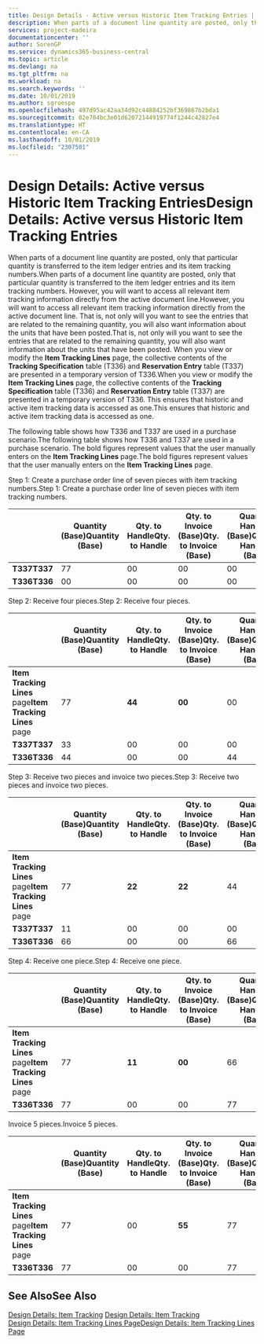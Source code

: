 ```yaml
---
title: Design Details - Active versus Historic Item Tracking Entries | Microsoft Docs
description: When parts of a document line quantity are posted, only that particular quantity is transferred to the item ledger entries and its item tracking numbers. However, you will want to access all relevant item tracking information directly from the active document line. That is, not only will you want to see the entries that are related to the remaining quantity, you will also want information about the units that have been posted. When you view or modify the **Item Tracking Lines** page, the collective contents of the **Tracking Specification** table (T336) and **Reservation Entry** table (T337) are presented in a temporary version of T336. This ensures that historic and active item tracking data is accessed as one.
services: project-madeira
documentationcenter: ''
author: SorenGP
ms.service: dynamics365-business-central
ms.topic: article
ms.devlang: na
ms.tgt_pltfrm: na
ms.workload: na
ms.search.keywords: ''
ms.date: 10/01/2019
ms.author: sgroespe
ms.openlocfilehash: 497d95ac42aa34d92c44884252bf369867b2bda1
ms.sourcegitcommit: 02e704bc3e01d62072144919774f1244c42827e4
ms.translationtype: HT
ms.contentlocale: en-CA
ms.lasthandoff: 10/01/2019
ms.locfileid: "2307501"
---
```

# <a name="design-details-active-versus-historic-item-tracking-entries"></a><span data-ttu-id="7e8b3-107">Design Details: Active versus Historic Item Tracking Entries</span><span class="sxs-lookup"><span data-stu-id="7e8b3-107">Design Details: Active versus Historic Item Tracking Entries</span></span>
<span data-ttu-id="7e8b3-108">When parts of a document line quantity are posted, only that particular quantity is transferred to the item ledger entries and its item tracking numbers.</span><span class="sxs-lookup"><span data-stu-id="7e8b3-108">When parts of a document line quantity are posted, only that particular quantity is transferred to the item ledger entries and its item tracking numbers.</span></span> <span data-ttu-id="7e8b3-109">However, you will want to access all relevant item tracking information directly from the active document line.</span><span class="sxs-lookup"><span data-stu-id="7e8b3-109">However, you will want to access all relevant item tracking information directly from the active document line.</span></span> <span data-ttu-id="7e8b3-110">That is, not only will you want to see the entries that are related to the remaining quantity, you will also want information about the units that have been posted.</span><span class="sxs-lookup"><span data-stu-id="7e8b3-110">That is, not only will you want to see the entries that are related to the remaining quantity, you will also want information about the units that have been posted.</span></span> <span data-ttu-id="7e8b3-111">When you view or modify the **Item Tracking Lines** page, the collective contents of the **Tracking Specification** table (T336) and **Reservation Entry** table (T337) are presented in a temporary version of T336.</span><span class="sxs-lookup"><span data-stu-id="7e8b3-111">When you view or modify the **Item Tracking Lines** page, the collective contents of the **Tracking Specification** table (T336) and **Reservation Entry** table (T337) are presented in a temporary version of T336.</span></span> <span data-ttu-id="7e8b3-112">This ensures that historic and active item tracking data is accessed as one.</span><span class="sxs-lookup"><span data-stu-id="7e8b3-112">This ensures that historic and active item tracking data is accessed as one.</span></span>  

 <span data-ttu-id="7e8b3-113">The following table shows how T336 and T337 are used in a purchase scenario.</span><span class="sxs-lookup"><span data-stu-id="7e8b3-113">The following table shows how T336 and T337 are used in a purchase scenario.</span></span> <span data-ttu-id="7e8b3-114">The bold figures represent values that the user manually enters on the **Item Tracking Lines** page.</span><span class="sxs-lookup"><span data-stu-id="7e8b3-114">The bold figures represent values that the user manually enters on the **Item Tracking Lines** page.</span></span>  

 <span data-ttu-id="7e8b3-115">Step 1: Create a purchase order line of seven pieces with item tracking numbers.</span><span class="sxs-lookup"><span data-stu-id="7e8b3-115">Step 1: Create a purchase order line of seven pieces with item tracking numbers.</span></span>  

||<span data-ttu-id="7e8b3-116">**Quantity (Base)**</span><span class="sxs-lookup"><span data-stu-id="7e8b3-116">**Quantity (Base)**</span></span>|<span data-ttu-id="7e8b3-117">**Qty. to Handle**</span><span class="sxs-lookup"><span data-stu-id="7e8b3-117">**Qty. to Handle**</span></span>|<span data-ttu-id="7e8b3-118">**Qty. to Invoice (Base)**</span><span class="sxs-lookup"><span data-stu-id="7e8b3-118">**Qty. to Invoice (Base)**</span></span>|<span data-ttu-id="7e8b3-119">**Quantity Handled (Base)**</span><span class="sxs-lookup"><span data-stu-id="7e8b3-119">**Quantity Handled (Base)**</span></span>|<span data-ttu-id="7e8b3-120">**Quantity Invoiced (Base)**</span><span class="sxs-lookup"><span data-stu-id="7e8b3-120">**Quantity Invoiced (Base)**</span></span>|  
|-|----------------------------------------------|--------------------------------------------|------------------------------------------------------|-------------------------------------------------------|--------------------------------------------------------|  
|<span data-ttu-id="7e8b3-121">**T337**</span><span class="sxs-lookup"><span data-stu-id="7e8b3-121">**T337**</span></span>|<span data-ttu-id="7e8b3-122">7</span><span class="sxs-lookup"><span data-stu-id="7e8b3-122">7</span></span>|<span data-ttu-id="7e8b3-123">0</span><span class="sxs-lookup"><span data-stu-id="7e8b3-123">0</span></span>|<span data-ttu-id="7e8b3-124">0</span><span class="sxs-lookup"><span data-stu-id="7e8b3-124">0</span></span>|<span data-ttu-id="7e8b3-125">0</span><span class="sxs-lookup"><span data-stu-id="7e8b3-125">0</span></span>|<span data-ttu-id="7e8b3-126">0</span><span class="sxs-lookup"><span data-stu-id="7e8b3-126">0</span></span>|  
|<span data-ttu-id="7e8b3-127">**T336**</span><span class="sxs-lookup"><span data-stu-id="7e8b3-127">**T336**</span></span>|<span data-ttu-id="7e8b3-128">0</span><span class="sxs-lookup"><span data-stu-id="7e8b3-128">0</span></span>|<span data-ttu-id="7e8b3-129">0</span><span class="sxs-lookup"><span data-stu-id="7e8b3-129">0</span></span>|<span data-ttu-id="7e8b3-130">0</span><span class="sxs-lookup"><span data-stu-id="7e8b3-130">0</span></span>|<span data-ttu-id="7e8b3-131">0</span><span class="sxs-lookup"><span data-stu-id="7e8b3-131">0</span></span>|<span data-ttu-id="7e8b3-132">0</span><span class="sxs-lookup"><span data-stu-id="7e8b3-132">0</span></span>|  

 <span data-ttu-id="7e8b3-133">Step 2: Receive four pieces.</span><span class="sxs-lookup"><span data-stu-id="7e8b3-133">Step 2: Receive four pieces.</span></span>  

||<span data-ttu-id="7e8b3-134">**Quantity (Base)**</span><span class="sxs-lookup"><span data-stu-id="7e8b3-134">**Quantity (Base)**</span></span>|<span data-ttu-id="7e8b3-135">**Qty. to Handle**</span><span class="sxs-lookup"><span data-stu-id="7e8b3-135">**Qty. to Handle**</span></span>|<span data-ttu-id="7e8b3-136">**Qty. to Invoice (Base)**</span><span class="sxs-lookup"><span data-stu-id="7e8b3-136">**Qty. to Invoice (Base)**</span></span>|<span data-ttu-id="7e8b3-137">**Quantity Handled (Base)**</span><span class="sxs-lookup"><span data-stu-id="7e8b3-137">**Quantity Handled (Base)**</span></span>|<span data-ttu-id="7e8b3-138">**Quantity Invoiced (Base)**</span><span class="sxs-lookup"><span data-stu-id="7e8b3-138">**Quantity Invoiced (Base)**</span></span>|  
|-|----------------------------------------------|--------------------------------------------|------------------------------------------------------|-------------------------------------------------------|--------------------------------------------------------|  
|<span data-ttu-id="7e8b3-139">**Item Tracking Lines** page</span><span class="sxs-lookup"><span data-stu-id="7e8b3-139">**Item Tracking Lines** page</span></span>|<span data-ttu-id="7e8b3-140">7</span><span class="sxs-lookup"><span data-stu-id="7e8b3-140">7</span></span>|<span data-ttu-id="7e8b3-141">**4**</span><span class="sxs-lookup"><span data-stu-id="7e8b3-141">**4**</span></span>|<span data-ttu-id="7e8b3-142">**0**</span><span class="sxs-lookup"><span data-stu-id="7e8b3-142">**0**</span></span>|<span data-ttu-id="7e8b3-143">0</span><span class="sxs-lookup"><span data-stu-id="7e8b3-143">0</span></span>|<span data-ttu-id="7e8b3-144">0</span><span class="sxs-lookup"><span data-stu-id="7e8b3-144">0</span></span>|  
|<span data-ttu-id="7e8b3-145">**T337**</span><span class="sxs-lookup"><span data-stu-id="7e8b3-145">**T337**</span></span>|<span data-ttu-id="7e8b3-146">3</span><span class="sxs-lookup"><span data-stu-id="7e8b3-146">3</span></span>|<span data-ttu-id="7e8b3-147">0</span><span class="sxs-lookup"><span data-stu-id="7e8b3-147">0</span></span>|<span data-ttu-id="7e8b3-148">0</span><span class="sxs-lookup"><span data-stu-id="7e8b3-148">0</span></span>|<span data-ttu-id="7e8b3-149">0</span><span class="sxs-lookup"><span data-stu-id="7e8b3-149">0</span></span>|<span data-ttu-id="7e8b3-150">0</span><span class="sxs-lookup"><span data-stu-id="7e8b3-150">0</span></span>|  
|<span data-ttu-id="7e8b3-151">**T336**</span><span class="sxs-lookup"><span data-stu-id="7e8b3-151">**T336**</span></span>|<span data-ttu-id="7e8b3-152">4</span><span class="sxs-lookup"><span data-stu-id="7e8b3-152">4</span></span>|<span data-ttu-id="7e8b3-153">0</span><span class="sxs-lookup"><span data-stu-id="7e8b3-153">0</span></span>|<span data-ttu-id="7e8b3-154">0</span><span class="sxs-lookup"><span data-stu-id="7e8b3-154">0</span></span>|<span data-ttu-id="7e8b3-155">4</span><span class="sxs-lookup"><span data-stu-id="7e8b3-155">4</span></span>|<span data-ttu-id="7e8b3-156">0</span><span class="sxs-lookup"><span data-stu-id="7e8b3-156">0</span></span>|  

 <span data-ttu-id="7e8b3-157">Step 3: Receive two pieces and invoice two pieces.</span><span class="sxs-lookup"><span data-stu-id="7e8b3-157">Step 3: Receive two pieces and invoice two pieces.</span></span>  

||<span data-ttu-id="7e8b3-158">**Quantity (Base)**</span><span class="sxs-lookup"><span data-stu-id="7e8b3-158">**Quantity (Base)**</span></span>|<span data-ttu-id="7e8b3-159">**Qty. to Handle**</span><span class="sxs-lookup"><span data-stu-id="7e8b3-159">**Qty. to Handle**</span></span>|<span data-ttu-id="7e8b3-160">**Qty. to Invoice (Base)**</span><span class="sxs-lookup"><span data-stu-id="7e8b3-160">**Qty. to Invoice (Base)**</span></span>|<span data-ttu-id="7e8b3-161">**Quantity Handled (Base)**</span><span class="sxs-lookup"><span data-stu-id="7e8b3-161">**Quantity Handled (Base)**</span></span>|<span data-ttu-id="7e8b3-162">**Quantity Invoiced (Base)**</span><span class="sxs-lookup"><span data-stu-id="7e8b3-162">**Quantity Invoiced (Base)**</span></span>|  
|-|----------------------------------------------|--------------------------------------------|------------------------------------------------------|-------------------------------------------------------|--------------------------------------------------------|  
|<span data-ttu-id="7e8b3-163">**Item Tracking Lines** page</span><span class="sxs-lookup"><span data-stu-id="7e8b3-163">**Item Tracking Lines** page</span></span>|<span data-ttu-id="7e8b3-164">7</span><span class="sxs-lookup"><span data-stu-id="7e8b3-164">7</span></span>|<span data-ttu-id="7e8b3-165">**2**</span><span class="sxs-lookup"><span data-stu-id="7e8b3-165">**2**</span></span>|<span data-ttu-id="7e8b3-166">**2**</span><span class="sxs-lookup"><span data-stu-id="7e8b3-166">**2**</span></span>|<span data-ttu-id="7e8b3-167">4</span><span class="sxs-lookup"><span data-stu-id="7e8b3-167">4</span></span>|<span data-ttu-id="7e8b3-168">0</span><span class="sxs-lookup"><span data-stu-id="7e8b3-168">0</span></span>|  
|<span data-ttu-id="7e8b3-169">**T337**</span><span class="sxs-lookup"><span data-stu-id="7e8b3-169">**T337**</span></span>|<span data-ttu-id="7e8b3-170">1</span><span class="sxs-lookup"><span data-stu-id="7e8b3-170">1</span></span>|<span data-ttu-id="7e8b3-171">0</span><span class="sxs-lookup"><span data-stu-id="7e8b3-171">0</span></span>|<span data-ttu-id="7e8b3-172">0</span><span class="sxs-lookup"><span data-stu-id="7e8b3-172">0</span></span>|<span data-ttu-id="7e8b3-173">0</span><span class="sxs-lookup"><span data-stu-id="7e8b3-173">0</span></span>|<span data-ttu-id="7e8b3-174">0</span><span class="sxs-lookup"><span data-stu-id="7e8b3-174">0</span></span>|  
|<span data-ttu-id="7e8b3-175">**T336**</span><span class="sxs-lookup"><span data-stu-id="7e8b3-175">**T336**</span></span>|<span data-ttu-id="7e8b3-176">6</span><span class="sxs-lookup"><span data-stu-id="7e8b3-176">6</span></span>|<span data-ttu-id="7e8b3-177">0</span><span class="sxs-lookup"><span data-stu-id="7e8b3-177">0</span></span>|<span data-ttu-id="7e8b3-178">0</span><span class="sxs-lookup"><span data-stu-id="7e8b3-178">0</span></span>|<span data-ttu-id="7e8b3-179">6</span><span class="sxs-lookup"><span data-stu-id="7e8b3-179">6</span></span>|<span data-ttu-id="7e8b3-180">2</span><span class="sxs-lookup"><span data-stu-id="7e8b3-180">2</span></span>|  

 <span data-ttu-id="7e8b3-181">Step 4: Receive one piece.</span><span class="sxs-lookup"><span data-stu-id="7e8b3-181">Step 4: Receive one piece.</span></span>  

||<span data-ttu-id="7e8b3-182">**Quantity (Base)**</span><span class="sxs-lookup"><span data-stu-id="7e8b3-182">**Quantity (Base)**</span></span>|<span data-ttu-id="7e8b3-183">**Qty. to Handle**</span><span class="sxs-lookup"><span data-stu-id="7e8b3-183">**Qty. to Handle**</span></span>|<span data-ttu-id="7e8b3-184">**Qty. to Invoice (Base)**</span><span class="sxs-lookup"><span data-stu-id="7e8b3-184">**Qty. to Invoice (Base)**</span></span>|<span data-ttu-id="7e8b3-185">**Quantity Handled (Base)**</span><span class="sxs-lookup"><span data-stu-id="7e8b3-185">**Quantity Handled (Base)**</span></span>|<span data-ttu-id="7e8b3-186">**Quantity Invoiced (Base)**</span><span class="sxs-lookup"><span data-stu-id="7e8b3-186">**Quantity Invoiced (Base)**</span></span>|  
|-|----------------------------------------------|--------------------------------------------|------------------------------------------------------|-------------------------------------------------------|--------------------------------------------------------|  
|<span data-ttu-id="7e8b3-187">**Item Tracking Lines** page</span><span class="sxs-lookup"><span data-stu-id="7e8b3-187">**Item Tracking Lines** page</span></span>|<span data-ttu-id="7e8b3-188">7</span><span class="sxs-lookup"><span data-stu-id="7e8b3-188">7</span></span>|<span data-ttu-id="7e8b3-189">**1**</span><span class="sxs-lookup"><span data-stu-id="7e8b3-189">**1**</span></span>|<span data-ttu-id="7e8b3-190">**0**</span><span class="sxs-lookup"><span data-stu-id="7e8b3-190">**0**</span></span>|<span data-ttu-id="7e8b3-191">6</span><span class="sxs-lookup"><span data-stu-id="7e8b3-191">6</span></span>|<span data-ttu-id="7e8b3-192">2</span><span class="sxs-lookup"><span data-stu-id="7e8b3-192">2</span></span>|  
|<span data-ttu-id="7e8b3-193">**T336**</span><span class="sxs-lookup"><span data-stu-id="7e8b3-193">**T336**</span></span>|<span data-ttu-id="7e8b3-194">7</span><span class="sxs-lookup"><span data-stu-id="7e8b3-194">7</span></span>|<span data-ttu-id="7e8b3-195">0</span><span class="sxs-lookup"><span data-stu-id="7e8b3-195">0</span></span>|<span data-ttu-id="7e8b3-196">0</span><span class="sxs-lookup"><span data-stu-id="7e8b3-196">0</span></span>|<span data-ttu-id="7e8b3-197">7</span><span class="sxs-lookup"><span data-stu-id="7e8b3-197">7</span></span>|<span data-ttu-id="7e8b3-198">2</span><span class="sxs-lookup"><span data-stu-id="7e8b3-198">2</span></span>|  

 <span data-ttu-id="7e8b3-199">Invoice 5 pieces.</span><span class="sxs-lookup"><span data-stu-id="7e8b3-199">Invoice 5 pieces.</span></span>  

||<span data-ttu-id="7e8b3-200">**Quantity (Base)**</span><span class="sxs-lookup"><span data-stu-id="7e8b3-200">**Quantity (Base)**</span></span>|<span data-ttu-id="7e8b3-201">**Qty. to Handle**</span><span class="sxs-lookup"><span data-stu-id="7e8b3-201">**Qty. to Handle**</span></span>|<span data-ttu-id="7e8b3-202">**Qty. to Invoice (Base)**</span><span class="sxs-lookup"><span data-stu-id="7e8b3-202">**Qty. to Invoice (Base)**</span></span>|<span data-ttu-id="7e8b3-203">**Quantity Handled (Base)**</span><span class="sxs-lookup"><span data-stu-id="7e8b3-203">**Quantity Handled (Base)**</span></span>|<span data-ttu-id="7e8b3-204">**Quantity Invoiced (Base)**</span><span class="sxs-lookup"><span data-stu-id="7e8b3-204">**Quantity Invoiced (Base)**</span></span>|  
|-|----------------------------------------------|--------------------------------------------|------------------------------------------------------|-------------------------------------------------------|--------------------------------------------------------|  
|<span data-ttu-id="7e8b3-205">**Item Tracking Lines** page</span><span class="sxs-lookup"><span data-stu-id="7e8b3-205">**Item Tracking Lines** page</span></span>|<span data-ttu-id="7e8b3-206">7</span><span class="sxs-lookup"><span data-stu-id="7e8b3-206">7</span></span>|<span data-ttu-id="7e8b3-207">0</span><span class="sxs-lookup"><span data-stu-id="7e8b3-207">0</span></span>|<span data-ttu-id="7e8b3-208">**5**</span><span class="sxs-lookup"><span data-stu-id="7e8b3-208">**5**</span></span>|<span data-ttu-id="7e8b3-209">7</span><span class="sxs-lookup"><span data-stu-id="7e8b3-209">7</span></span>|<span data-ttu-id="7e8b3-210">2</span><span class="sxs-lookup"><span data-stu-id="7e8b3-210">2</span></span>|  
|<span data-ttu-id="7e8b3-211">**T336**</span><span class="sxs-lookup"><span data-stu-id="7e8b3-211">**T336**</span></span>|<span data-ttu-id="7e8b3-212">7</span><span class="sxs-lookup"><span data-stu-id="7e8b3-212">7</span></span>|<span data-ttu-id="7e8b3-213">0</span><span class="sxs-lookup"><span data-stu-id="7e8b3-213">0</span></span>|<span data-ttu-id="7e8b3-214">0</span><span class="sxs-lookup"><span data-stu-id="7e8b3-214">0</span></span>|<span data-ttu-id="7e8b3-215">7</span><span class="sxs-lookup"><span data-stu-id="7e8b3-215">7</span></span>|<span data-ttu-id="7e8b3-216">7</span><span class="sxs-lookup"><span data-stu-id="7e8b3-216">7</span></span>|  

## <a name="see-also"></a><span data-ttu-id="7e8b3-217">See Also</span><span class="sxs-lookup"><span data-stu-id="7e8b3-217">See Also</span></span>  
 <span data-ttu-id="7e8b3-218">[Design Details: Item Tracking](design-details-item-tracking.md) </span><span class="sxs-lookup"><span data-stu-id="7e8b3-218">[Design Details: Item Tracking](design-details-item-tracking.md) </span></span>  
 [<span data-ttu-id="7e8b3-219">Design Details: Item Tracking Lines Page</span><span class="sxs-lookup"><span data-stu-id="7e8b3-219">Design Details: Item Tracking Lines Page</span></span>](design-details-item-tracking-lines-window.md)
